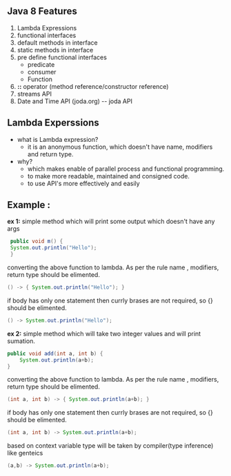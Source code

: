 **Java 8 Features** 
-------------------
1. Lambda Expressions
2. functional interfaces
3. default methods in interface
4. static methods in interface
5. pre define functional interfaces
   * predicate 
   * consumer
   * Function
6. **::** operator (method reference/constructor reference)
7. streams API
8. Date and Time API (joda.org) -- joda API


**Lambda Experssions** 
---------------------
+ what is Lambda expression? 
    + it is an anonymous function, which doesn't have name, modifiers and return type.
 + why?
   + which makes enable of parallel process and functional programming.
   + to make more readable, maintained and consigned code.
   + to use API's more effectively and easily  
  

 **Example :**
 ---------------
 **ex 1:** simple method which will print some output which doesn't have any args

```java
 public void m() {
 System.out.println("Hello");
 }
```
converting the above function to lambda. As per the rule name , modifiers, return type should be elimented.

```java
() -> { System.out.println("Hello"); }
````
if body has only one statement then currly brases are not required, so {} should be elimented.

```java
() -> System.out.println("Hello");
```

 **ex 2:** simple method which will take two integer values and will print sumation.
 ```java
 public void add(int a, int b) {
     System.out.println(a+b);
 }
 ```
 converting the above function to lambda. As per the rule name , modifiers, return type should be elimented.
 ```java
 (int a, int b) -> { System.out.println(a+b); }
 ```
 if body has only one statement then currly brases are not required, so {} should be elimented.
 ```java
 (int a, int b) -> System.out.println(a+b);
 ```
 based on context variable type  will be taken  by compiler(type inference) like genteics
 ```java
 (a,b) -> System.out.println(a+b);
 ```
 
 

 




 
 
 
 
 
 
 

